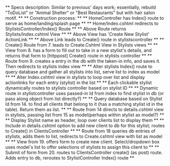 ** Specs description: Similar to previous' days work; essentially, rebuild "ToDoList" or "Animal Shelter" or "Best Restaurants" but with hair salon motif. **
** Construction process: **
** HomeController has Index() route to serve as home/landing/splash page ** 
** Home/Index.cshtml redirects to StylistsController/Index() Route **
** Above Route returns Stylists/Index.cshtml View **
** Above View has 'Create New Stylist' ActionLink **
** Above Link leads to Create() route in stylistscontroller **
** Create() Route from 7. leads to Create.Cshtml View in Stylists views **
** View from 8. has a form to fill out to take in a new stylist's details, and returns that form to [httppost] Create() route in stylists controller **
** Route from 9. creates a entry in the db with the taken-in info, and saves it. Then redirects to stylists index view **
** Alter stylists Index() route to query database and gather all stylists into list, serve list to index as model **
** Alter Index.cshtml view in stylists to loop over list and display actionlinks for each entry (stylist) in the list **
** Each clickable stylist dynamically routes to stylists controller based on stylist ID **
** Dynamic route in stylistcontroller uses passed-in Id from index to find stylist in db (or pass along object from list directly?) **
** Query database based on Stylist Id from 14. to find all clients that belong to it (has a matching stylist id in the table). Return them as list. **
** Route from 14 directs to details.cshtml view in stylists, passing list from 15 as model(perhaps within stylist as model?) **
** Display Stylist name as header, loop over clients list to display them **
** Include in details.cshtml option to add new client to db for this stylist; routes to Create() in ClientsController **
** Route from 18 queries db entries of stylists, adds them to list, redirects to Create.cshtml view with list as model **
** View from 19. offers form to create new client. Select/dropdown box uses model's list to offer selections of stylists to assign this client to **
** Submit of form from 20. routes to ClientsController create() (as post) route. Adds entry to db, reroutes to StylistController Index() route ** 
